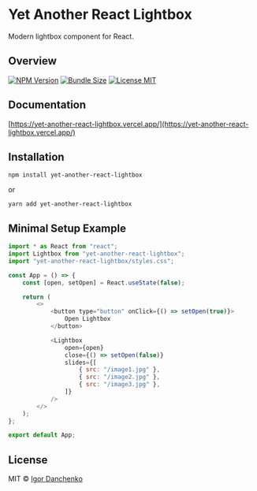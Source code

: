 # Yet Another React Lightbox

Modern lightbox component for React.

## Overview

[![NPM Version](https://img.shields.io/npm/v/yet-another-react-lightbox?color=blue)](https://www.npmjs.com/package/yet-another-react-lightbox)
[![Bundle Size](https://img.shields.io/bundlephobia/minzip/yet-another-react-lightbox?color=blue)](https://bundlephobia.com/package/yet-another-react-lightbox)
[![License MIT](https://img.shields.io/npm/l/yet-another-react-lightbox?color=blue)](LICENSE)

## Documentation

[https://yet-another-react-lightbox.vercel.app/](https://yet-another-react-lightbox.vercel.app/)

## Installation

```shell
npm install yet-another-react-lightbox
```

or

```shell
yarn add yet-another-react-lightbox
```

## Minimal Setup Example

```javascript
import * as React from "react";
import Lightbox from "yet-another-react-lightbox";
import "yet-another-react-lightbox/styles.css";

const App = () => {
    const [open, setOpen] = React.useState(false);

    return (
        <>
            <button type="button" onClick={() => setOpen(true)}>
                Open Lightbox
            </button>

            <Lightbox
                open={open}
                close={() => setOpen(false)}
                slides={[
                    { src: "/image1.jpg" }, 
                    { src: "/image2.jpg" }, 
                    { src: "/image3.jpg" },
                ]}
            />
        </>
    );
};

export default App;
```

## License

MIT © [Igor Danchenko](https://github.com/igordanchenko)
